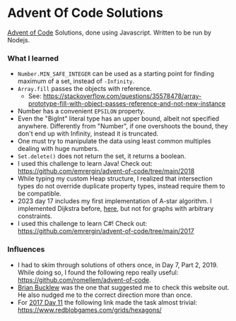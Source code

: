 # Advent Of Code Solutions

[Advent of Code](https://adventofcode.com/) Solutions, done using Javascript. Written to be run by Nodejs.

### What I learned

- `Number.MIN_SAFE_INTEGER` can be used as a starting point for finding maximum of a set, instead of `-Infinity`.
- `Array.fill` passes the objects with reference.
  - See: https://stackoverflow.com/questions/35578478/array-prototype-fill-with-object-passes-reference-and-not-new-instance
- Number has a convenient `EPSILON` property.
- Even the "BigInt" literal type has an upper bound, albeit not specified anywhere. Differently from "Number", if one overshoots the bound, they don't end up with Infinity, instead it is truncated.
- One must try to manipulate the data using least common multiples dealing with huge numbers.
- `Set.delete()` does not return the set, it returns a boolean.
- I used this challenge to learn Java! Check out: https://github.com/emrergin/advent-of-code/tree/main/2018
- While typing my custom Heap structure, I realized that intersection types do not override duplicate property types, instead require them to be compatible.
- 2023 day 17 includes my first implementation of A-star algorithm. I implemented Dijkstra before, [here](https://github.com/emrergin/practice_codes/blob/main/part2/dijkstra.js), but not for graphs with arbitrary constraints.
- I used this challenge to learn C#! Check out: https://github.com/emrergin/advent-of-code/tree/main/2017

### Influences

- I had to skim through solutions of others once, in Day 7, Part 2, 2019. While doing so, I found the following repo really useful: https://github.com/romellem/advent-of-code.
- [Brian Bucklew](https://twitter.com/unormal) was the one that suggested me to check this website out. He also nudged me to the correct direction more than once.
- For [2017 Day 11](https://adventofcode.com/2017/day/11) the following link made the task almost trivial: https://www.redblobgames.com/grids/hexagons/
